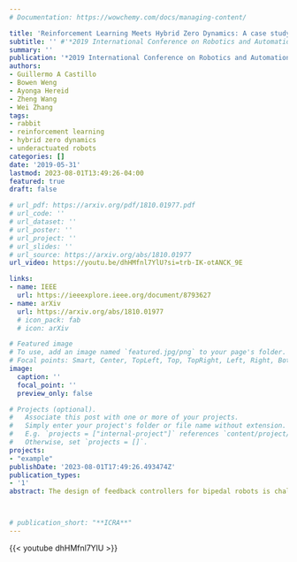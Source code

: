 ```yaml
---
# Documentation: https://wowchemy.com/docs/managing-content/

title: 'Reinforcement Learning Meets Hybrid Zero Dynamics: A case study for RABBIT'
subtitle: '' #'*2019 International Conference on Robotics and Automation (**ICRA**)*'
summary: ''
publication: '*2019 International Conference on Robotics and Automation (**ICRA**)*'
authors:
- Guillermo A Castillo
- Bowen Weng
- Ayonga Hereid
- Zheng Wang
- Wei Zhang
tags: 
- rabbit
- reinforcement learning
- hybrid zero dynamics
- underactuated robots
categories: []
date: '2019-05-31'
lastmod: 2023-08-01T13:49:26-04:00
featured: true
draft: false

# url_pdf: https://arxiv.org/pdf/1810.01977.pdf
# url_code: ''
# url_dataset: ''
# url_poster: ''
# url_project: ''
# url_slides: ''
# url_source: https://arxiv.org/abs/1810.01977
url_video: https://youtu.be/dhHMfnl7YlU?si=trb-IK-otANCK_9E

links:
- name: IEEE
  url: https://ieeexplore.ieee.org/document/8793627
- name: arXiv
  url: https://arxiv.org/abs/1810.01977
  # icon_pack: fab
  # icon: arXiv

# Featured image
# To use, add an image named `featured.jpg/png` to your page's folder.
# Focal points: Smart, Center, TopLeft, Top, TopRight, Left, Right, BottomLeft, Bottom, BottomRight.
image:
  caption: ''
  focal_point: ''
  preview_only: false

# Projects (optional).
#   Associate this post with one or more of your projects.
#   Simply enter your project's folder or file name without extension.
#   E.g. `projects = ["internal-project"]` references `content/project/deep-learning/index.md`.
#   Otherwise, set `projects = []`.
projects: 
- "example"
publishDate: '2023-08-01T17:49:26.493474Z'
publication_types:
- '1'
abstract: The design of feedback controllers for bipedal robots is challenging due to the hybrid nature of its dynamics and the complexity imposed by high-dimensional bipedal models. In this paper, we present a novel approach for the design of feedback controllers using Reinforcement Learning (RL) and Hybrid Zero Dynamics (HZD). Existing RL approaches for bipedal walking are inefficient as they do not consider the underlying physics, often requires substantial training, and the resulting controller may not be applicable to real robots. HZD is a powerful tool for bipedal control with local stability guarantees of the walking limit cycles. In this paper, we propose a non traditional RL structure that embeds the HZD framework into the policy learning. More specifically, we propose to use RL to find a control policy that maps from the robot's reduced order states to a set of parameters that define the desired trajectories for the robot's joints through the virtual constraints. Then, these trajectories are tracked using an adaptive PD controller. The method results in a stable and robust control policy that is able to track variable speed within a continuous interval. Robustness of the policy is evaluated by applying external forces to the torso of the robot. The proposed RL framework is implemented and demonstrated in OpenAI Gym with the MuJoCo physics engine based on the well-known RABBIT robot model. 



# publication_short: "**ICRA**"
---
```


{{< youtube dhHMfnl7YlU >}}

<!-- <iframe width="720" height="405" src="https://www.youtube.com/embed/dhHMfnl7YlU?si=trb-IK-otANCK_9E?autoplay=1&loop=1" title="YouTube video player" frameborder="0" allow="accelerometer; autoplay; clipboard-write; encrypted-media; gyroscope; picture-in-picture; web-share" allowfullscreen></iframe> -->